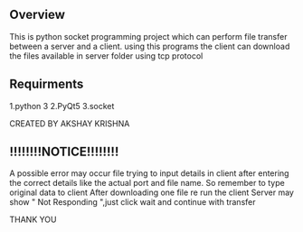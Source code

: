 Overview
---------
This is python socket programming project which can perform file transfer between a server and a client.
using this programs the client can download the files available in server folder using tcp protocol

Requirments
-----------
1.python 3
2.PyQt5
3.socket

CREATED BY AKSHAY KRISHNA

!!!!!!!!NOTICE!!!!!!!!
----------------------

A possible error may occur file trying to input details in client after entering the correct details like the
actual port and file name. So remember to type original data to client
After downloading one file re run the client
Server may show " Not Responding ",just click wait and continue with transfer



THANK YOU
